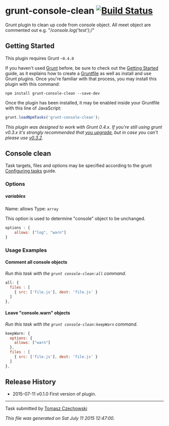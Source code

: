 # grunt-console-clean [![Build Status](https://secure.travis-ci.org/tomaszczechowski/grunt-console-clean.png?branch=master)](http://travis-ci.org/tomaszczechowski/grunt-console-clean)

Grunt plugin to clean up code from console object. All meet object are commented out e.g. "/*console.log('test');*/"

## Getting Started
This plugin requires Grunt `~0.4.0`

If you haven't used [Grunt](http://gruntjs.com/) before, be sure to check out the [Getting Started](http://gruntjs.com/getting-started) guide, as it explains how to create a [Gruntfile](http://gruntjs.com/sample-gruntfile) as well as install and use Grunt plugins. Once you're familiar with that process, you may install this plugin with this command:

```shell
npm install grunt-console-clean --save-dev
```

Once the plugin has been installed, it may be enabled inside your Gruntfile with this line of JavaScript:

```js
grunt.loadNpmTasks('grunt-console-clean');
```

*This plugin was designed to work with Grunt 0.4.x. If you're still using grunt v0.3.x it's strongly recommended that [you upgrade](http://gruntjs.com/upgrading-from-0.3-to-0.4), but in case you can't please use [v0.3.2](https://github.com/outaTiME/grunt-replace/tree/grunt-0.3-stable).*

## Console clean

Task targets, files and options may be specified according to the grunt [Configuring tasks](http://gruntjs.com/configuring-tasks) guide.

### Options

##### variables
Name: allows
Type: `array`

This option is used to determine "console" object to be unchanged.

```javascript
options : {
    allows: ["log", "warn"]
}
```

### Usage Examples

#### Comment all console objects

_Run this task with the `grunt console-clean:all` command._

```js
all: {
  files : [
    { src: ['file.js'], dest: 'file.js' }
  ]
},
```

#### Leave "console.warn" objects

_Run this task with the `grunt console-clean:keepWarn` command._

```js
keepWarn: {
  options: {
    allows: ["warn"]
  },
  files : [
    { src: ['file.js'], dest: 'file.js' }
  ]
},
```

## Release History

 * 2015-07-11   v0.1.0   First version of plugin.

---

Task submitted by [Tomasz Czechowski](http://czechowski.pl/)

*This file was generated on Sat July 11 2015 12:47:00.*

